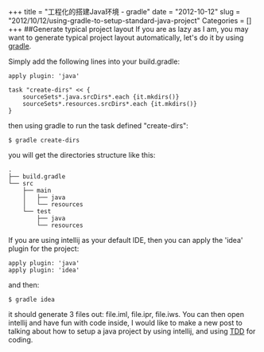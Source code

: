 +++
title = "工程化的搭建Java环境 - gradle"
date = "2012-10-12"
slug = "2012/10/12/using-gradle-to-setup-standard-java-project"
Categories = []
+++
##Generate typical project layout
If you are as lazy as I am, you may want to generate typical project layout automatically, let's do it by using [gradle](http://www.gradle.org/).

Simply add the following lines into your build.gradle:

    apply plugin: 'java'

    task "create-dirs" << {
        sourceSets*.java.srcDirs*.each {it.mkdirs()}
        sourceSets*.resources.srcDirs*.each {it.mkdirs()}
    }

then using gradle to run the task defined "create-dirs":

    $ gradle create-dirs

you will get the directories structure like this:

    .
    ├── build.gradle
    └── src
        ├── main
        │   ├── java
        │   └── resources
        └── test
            ├── java
            └── resources
If you are using intellij as your default IDE, then you can apply the 'idea' plugin for the project:

    apply plugin: 'java'
    apply plugin: 'idea'

and then:

    $ gradle idea

it should generate 3 files out: file.iml, file.ipr, file.iws. You can then open intellij and have fun with code inside, I would like to make a new post to talking about how to setup a java project by using intellij, and using [TDD](http://en.wikipedia.org/wiki/Test-driven_development) for coding.
